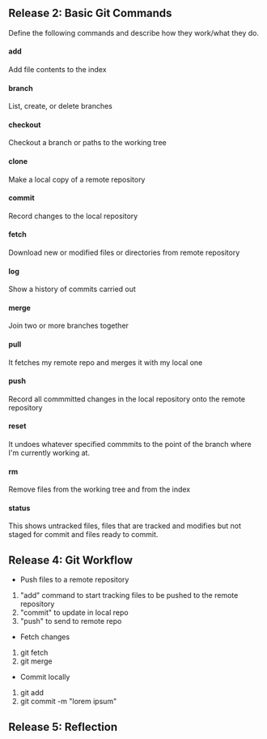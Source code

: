 ## Release 2: Basic Git Commands
Define the following commands and describe how they work/what they do.  
  
#### add
Add file contents to the index

#### branch
List, create, or delete branches

#### checkout
Checkout a branch or paths to the working tree

#### clone
Make a local copy of a remote repository 

#### commit
Record changes to the local repository

#### fetch
Download new or modified files or directories from remote repository

#### log
Show a history of commits carried out

#### merge
Join two or more branches together

#### pull
It fetches my remote repo and merges it with my local one

#### push
Record all commmitted changes in the local repository onto the remote repository

#### reset
It undoes whatever specified commmits to the point of the branch where I'm currently working at.

#### rm
Remove files from the working tree and from the index

#### status
This shows untracked files, files that are tracked and modifies but not staged for commit and files ready to commit.

## Release 4: Git Workflow

- Push files to a remote repository
1) "add" command to start tracking files to be pushed to the remote repository
2) "commit" to update in local repo
3) "push" to send to remote repo

- Fetch changes
1) git fetch
2) git merge

- Commit locally
1) git add
2) git commit -m "lorem ipsum"

## Release 5: Reflection

<!--What parts of your strategy worked? What problems did you face?
//Didnt face any major problems
//
//
//What questions did you have while coding? What resources did you find to help you answer them?
//Went here http://www.siteground.com/tutorials/git/commands.htm just to refresh some details of the commands
//
//
//What concepts are you having trouble with, or did you just figure something out? If so, what?
//I'm not sure if I get completely the tracking process. From this exercise it would seem that "add" works both to include a new file in the index or to include the changes in an already tracked file. If that is correct, that is what I figured out.

//
//
//Did you learn any new skills or tricks?
//Nothing new this time
//
//
//How confident are you with each of the Learning Competencies?
//I feel pretty confident. I know I have a way to go in learning more complex commands
//
//
//Which parts of the challenge did you enjoy?
//It was prettu straightforward. Nor tedious nor a joyride.
//
//
//Which parts of the challenge did you find tedious?
//
//
//
